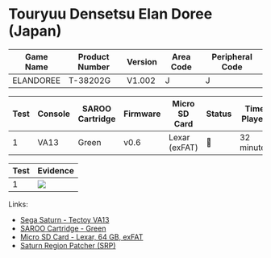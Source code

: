 # Touryuu Densetsu Elan Doree (Japan)

| Game Name | Product Number | Version | Area Code | Peripheral Code |
| --------- | -------------- | ------- | --------- | --------------- |
| ELANDOREE | T-38202G       | V1.002  | J         | J               |

| Test | Console | SAROO Cartridge | Firmware | Micro SD Card | Status | Time Played |
| ---- | ------- | --------------- | -------- | ------------- | ------ | ----------- |
| 1    | VA13    | Green           | v0.6     | Lexar (exFAT) | :100:  | 32 minutes  |

| Test | Evidence                                                                                         |
| ---- | ------------------------------------------------------------------------------------------------ |
| 1    | [![](https://img.youtube.com/vi/QeKEUkjchqQ/0.jpg)](https://www.youtube.com/watch?v=QeKEUkjchqQ) |

Links:

- [Sega Saturn - Tectoy VA13](../../../../Info/Consoles/VA13/README.md)
- [SAROO Cartridge - Green](../../../../Info/Cartridges/RetroGameParadiseStore/1.32F/README.md)
- [Micro SD Card - Lexar, 64 GB, exFAT](../../../../Info/SdCards/Lexar/64GB/exfat/README.md)
- [Saturn Region Patcher (SRP)](https://segaxtreme.net/resources/saturn-region-patcher.81/download)
